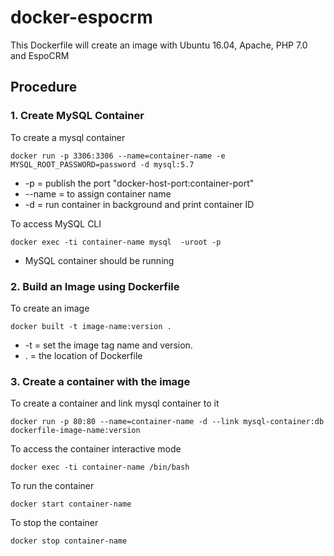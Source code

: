 # docker-espocrm
This Dockerfile will create an image with Ubuntu 16.04, Apache, PHP 7.0 and EspoCRM

## Procedure
### 1. Create MySQL Container
To create a mysql container
```
docker run -p 3306:3306 --name=container-name -e MYSQL_ROOT_PASSWORD=password -d mysql:5.7
```

* -p = publish the port "docker-host-port:container-port"
* --name = to assign container name
* -d = run container in background and print container ID

To access MySQL CLI
```
docker exec -ti container-name mysql  -uroot -p
```
* MySQL container should be running

### 2. Build an Image using Dockerfile
To create an image
```
docker built -t image-name:version .
```
* -t = set the image tag name and version.
* . = the location of Dockerfile

### 3. Create a container with the image
To create a container and link mysql container to it
```
docker run -p 80:80 --name=container-name -d --link mysql-container:db dockerfile-image-name:version
```

To access the container interactive mode
```
docker exec -ti container-name /bin/bash
```

To run the container
```
docker start container-name
```

To stop the container
```
docker stop container-name
```
